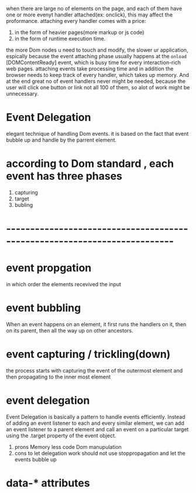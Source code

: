 when there are large no of elements on the page, and each of them have one or more evenyt handler attached(ex: onclick), this may affect the proformance.
attaching every handler comes with a price:
1. in the form of heavier pages(more markup or js code)
2. in the form of runtime execution time.

the more Dom nodes u need to touch and modify, the slower ur application, espically because the event attaching phase usually happens at the `onload` [DOMContentReady] event, which is busy time for every interaction-rich web pages.
attaching events take processing time and in addition the browser needs to keep track of every handler, which takes up memory. And at the end great no of event handlers never might be needed, because the user will click one button or link not all 100 of them, so alot of work might be unnecessary.

# Event Delegation
elegant technique of handling Dom events.
it is based on the fact that event bubble up and handle by the parrent element.

# according to Dom standard , each event has three phases
1. capturing
2. target
3. bubling



# -------------------------------------------------------------------------

# event propgation
in  which order the elements recevived the input

# event bubbling
When an event happens on an element, it first runs the handlers on it, then on its parent, then all the way up on other ancestors.
 
# event capturing / trickling(down)
the process starts with capturing the event of the outermost element and then propagating to the inner most element

# event delegation
Event Delegation is basically a pattern to handle events efficiently. Instead of adding an event listener to each and every similar element, we can add an event listener to a parent element and call an event on a particular target using the .target property of the event object.
1. prons 
Memory
less code
Dom manupulation
2. cons
to let delegation work should not use stoppropagation and let the events bubble up

# data-* attributes